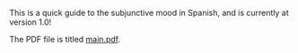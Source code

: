 This is a quick guide to the subjunctive mood in Spanish, and is currently at
version 1.0!

The PDF file is titled
[main.pdf](https://github.com/krithravi/SubjunctiveGuide/blob/master/main.pdf).
